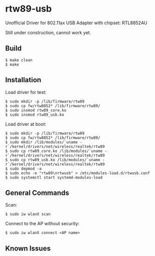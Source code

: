 # rtw89-usb

Unofficial Driver for 802.11ax USB Adapter with chipset:
  RTL8852AU

Still under construction, cannot work yet. 

## Build

```console
$ make clean
$ make
```
## Installation

Load driver for test:
```console
$ sudo mkdir -p /lib/firmware/rtw89
$ sudo cp fw/rtw8852* /lib/firmware/rtw89/
$ sudo insmod rtw89_core.ko
$ sudo insmod rtw89_usb.ko
```
Load driver at boot:
```console
$ sudo mkdir -p /lib/firmware/rtw89
$ sudo cp fw/rtw8852* /lib/firmware/rtw89/
$ sudo mkdir /lib/modules/`uname -r`/kernel/drivers/net/wireless/realtek/rtw89
$ sudo cp rtw89_core.ko /lib/modules/`uname -r`/kernel/drivers/net/wireless/realtek/rtw89
$ sudo cp rtw89_usb.ko /lib/modules/`uname -r`/kernel/drivers/net/wireless/realtek/rtw89
$ sudo depmod -a
$ sudo echo -e "rtw89\nrtwusb" > /etc/modules-load.d/rtwusb.conf
$ sudo systemctl start systemd-modules-load
```

## General Commands

Scan:
```console
$ sudo iw wlanX scan
```
Connect to the AP without security:
```console
$ sudo iw wlanX connect <AP name>
```
## Known Issues

